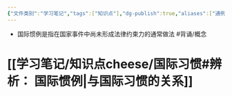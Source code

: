 ```yaml
---
{"文件类别":"学习笔记","tags":["知识点"],"dg-publish":true,"aliases":["通例","常例"],"permalink":"/学习笔记/知识点cheese/国际惯例/","dgPassFrontmatter":true,"created":"2024-09-24T10:00:03.971+08:00","updated":"2024-09-24T10:03:19.668+08:00"}
---
```


- 国际惯例是指在国家事件中尚未形成法律约束力的通常做法 #背诵/概念 
# [[学习笔记/知识点cheese/国际习惯#辨析： 国际惯例\|与国际习惯的关系]]
